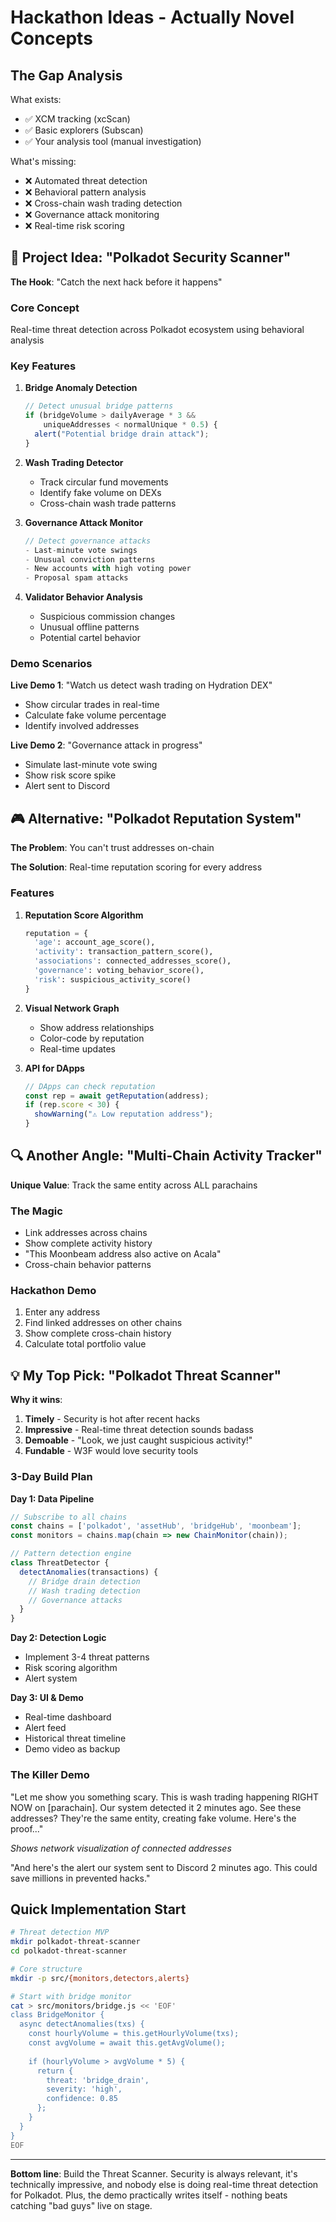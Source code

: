 # Hackathon Ideas - Actually Novel Concepts

## The Gap Analysis

What exists:
- ✅ XCM tracking (xcScan)
- ✅ Basic explorers (Subscan)
- ✅ Your analysis tool (manual investigation)

What's missing:
- ❌ Automated threat detection
- ❌ Behavioral pattern analysis
- ❌ Cross-chain wash trading detection
- ❌ Governance attack monitoring
- ❌ Real-time risk scoring

## 🚨 Project Idea: "Polkadot Security Scanner"

**The Hook**: "Catch the next hack before it happens"

### Core Concept
Real-time threat detection across Polkadot ecosystem using behavioral analysis

### Key Features

1. **Bridge Anomaly Detection**
   ```javascript
   // Detect unusual bridge patterns
   if (bridgeVolume > dailyAverage * 3 && 
       uniqueAddresses < normalUnique * 0.5) {
     alert("Potential bridge drain attack");
   }
   ```

2. **Wash Trading Detector**
   - Track circular fund movements
   - Identify fake volume on DEXs
   - Cross-chain wash trade patterns

3. **Governance Attack Monitor**
   ```javascript
   // Detect governance attacks
   - Last-minute vote swings
   - Unusual conviction patterns
   - New accounts with high voting power
   - Proposal spam attacks
   ```

4. **Validator Behavior Analysis**
   - Suspicious commission changes
   - Unusual offline patterns
   - Potential cartel behavior

### Demo Scenarios

**Live Demo 1**: "Watch us detect wash trading on Hydration DEX"
- Show circular trades in real-time
- Calculate fake volume percentage
- Identify involved addresses

**Live Demo 2**: "Governance attack in progress"
- Simulate last-minute vote swing
- Show risk score spike
- Alert sent to Discord

## 🎮 Alternative: "Polkadot Reputation System"

**The Problem**: You can't trust addresses on-chain

**The Solution**: Real-time reputation scoring for every address

### Features

1. **Reputation Score Algorithm**
   ```python
   reputation = {
     'age': account_age_score(),
     'activity': transaction_pattern_score(),
     'associations': connected_addresses_score(),
     'governance': voting_behavior_score(),
     'risk': suspicious_activity_score()
   }
   ```

2. **Visual Network Graph**
   - Show address relationships
   - Color-code by reputation
   - Real-time updates

3. **API for DApps**
   ```javascript
   // DApps can check reputation
   const rep = await getReputation(address);
   if (rep.score < 30) {
     showWarning("⚠️ Low reputation address");
   }
   ```

## 🔍 Another Angle: "Multi-Chain Activity Tracker"

**Unique Value**: Track the same entity across ALL parachains

### The Magic
- Link addresses across chains
- Show complete activity history
- "This Moonbeam address also active on Acala"
- Cross-chain behavior patterns

### Hackathon Demo
1. Enter any address
2. Find linked addresses on other chains
3. Show complete cross-chain history
4. Calculate total portfolio value

## 💡 My Top Pick: "Polkadot Threat Scanner"

**Why it wins**:
1. **Timely** - Security is hot after recent hacks
2. **Impressive** - Real-time threat detection sounds badass
3. **Demoable** - "Look, we just caught suspicious activity!"
4. **Fundable** - W3F would love security tools

### 3-Day Build Plan

**Day 1: Data Pipeline**
```javascript
// Subscribe to all chains
const chains = ['polkadot', 'assetHub', 'bridgeHub', 'moonbeam'];
const monitors = chains.map(chain => new ChainMonitor(chain));

// Pattern detection engine
class ThreatDetector {
  detectAnomalies(transactions) {
    // Bridge drain detection
    // Wash trading detection  
    // Governance attacks
  }
}
```

**Day 2: Detection Logic**
- Implement 3-4 threat patterns
- Risk scoring algorithm
- Alert system

**Day 3: UI & Demo**
- Real-time dashboard
- Alert feed
- Historical threat timeline
- Demo video as backup

### The Killer Demo

"Let me show you something scary. This is wash trading happening RIGHT NOW on [parachain]. Our system detected it 2 minutes ago. See these addresses? They're the same entity, creating fake volume. Here's the proof..."

*Shows network visualization of connected addresses*

"And here's the alert our system sent to Discord 2 minutes ago. This could save millions in prevented hacks."

## Quick Implementation Start

```bash
# Threat detection MVP
mkdir polkadot-threat-scanner
cd polkadot-threat-scanner

# Core structure
mkdir -p src/{monitors,detectors,alerts}

# Start with bridge monitor
cat > src/monitors/bridge.js << 'EOF'
class BridgeMonitor {
  async detectAnomalies(txs) {
    const hourlyVolume = this.getHourlyVolume(txs);
    const avgVolume = await this.getAvgVolume();
    
    if (hourlyVolume > avgVolume * 5) {
      return {
        threat: 'bridge_drain',
        severity: 'high',
        confidence: 0.85
      };
    }
  }
}
EOF
```

---

**Bottom line**: Build the Threat Scanner. Security is always relevant, it's technically impressive, and nobody else is doing real-time threat detection for Polkadot. Plus, the demo practically writes itself - nothing beats catching "bad guys" live on stage.